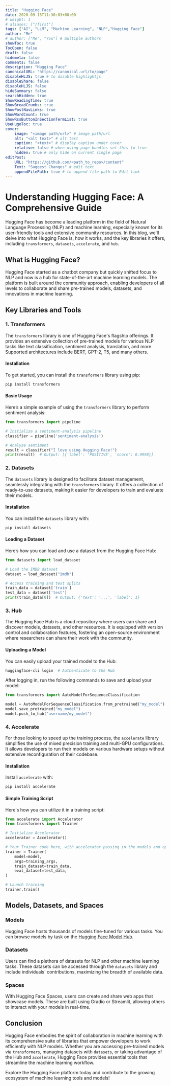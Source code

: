 ```yaml
---
title: "Hugging Face"
date: 2020-09-15T11:30:03+00:00
# weight: 1
# aliases: ["/first"]
tags: ["AI", "LLM", "Machine Learning", "NLP","Hugging Face"]
author: "Me"
# author: ["Me", "You"] # multiple authors
showToc: true
TocOpen: false
draft: false
hidemeta: false
comments: false
description: "Hugging Face"
canonicalURL: "https://canonical.url/to/page"
disableHLJS: true # to disable highlightjs
disableShare: false
disableHLJS: false
hideSummary: false
searchHidden: true
ShowReadingTime: true
ShowBreadCrumbs: true
ShowPostNavLinks: true
ShowWordCount: true
ShowRssButtonInSectionTermList: true
UseHugoToc: true
cover:
    image: "<image path/url>" # image path/url
    alt: "<alt text>" # alt text
    caption: "<text>" # display caption under cover
    relative: false # when using page bundles set this to true
    hidden: true # only hide on current single page
editPost:
    URL: "https://github.com/<path_to_repo>/content"
    Text: "Suggest Changes" # edit text
    appendFilePath: true # to append file path to Edit link
---
```

# Understanding Hugging Face: A Comprehensive Guide

Hugging Face has become a leading platform in the field of Natural Language Processing (NLP) and machine learning, especially known for its user-friendly tools and extensive community resources. In this blog, we'll delve into what Hugging Face is, how it works, and the key libraries it offers, including `transformers`, `datasets`, `accelerate`, and `hub`.

## What is Hugging Face?

Hugging Face started as a chatbot company but quickly shifted focus to NLP and now is a hub for state-of-the-art machine learning models. The platform is built around the community approach, enabling developers of all levels to collaborate and share pre-trained models, datasets, and innovations in machine learning.

## Key Libraries and Tools

### 1. Transformers

The `transformers` library is one of Hugging Face's flagship offerings. It provides an extensive collection of pre-trained models for various NLP tasks like text classification, sentiment analysis, translation, and more. Supported architectures include BERT, GPT-2, T5, and many others.

#### Installation

To get started, you can install the `transformers` library using pip:

```bash
pip install transformers
```

#### Basic Usage

Here’s a simple example of using the `transformers` library to perform sentiment analysis:

```python
from transformers import pipeline

# Initialize a sentiment-analysis pipeline
classifier = pipeline('sentiment-analysis')

# Analyze sentiment
result = classifier("I love using Hugging Face!")
print(result)  # Output: [{'label': 'POSITIVE', 'score': 0.9998}]
```

### 2. Datasets

The `datasets` library is designed to facilitate dataset management, seamlessly integrating with the `transformers` library. It offers a collection of ready-to-use datasets, making it easier for developers to train and evaluate their models.

#### Installation

You can install the `datasets` library with:

```bash
pip install datasets
```

#### Loading a Dataset

Here’s how you can load and use a dataset from the Hugging Face Hub:

```python
from datasets import load_dataset

# Load the IMDB dataset
dataset = load_dataset("imdb")

# Access training and test splits
train_data = dataset['train']
test_data = dataset['test']
print(train_data[0])  # Output: {'text': '...', 'label': 1}
```

### 3. Hub

The Hugging Face Hub is a cloud repository where users can share and discover models, datasets, and other resources. It is equipped with version control and collaboration features, fostering an open-source environment where researchers can share their work with the community.

#### Uploading a Model

You can easily upload your trained model to the Hub:

```bash
huggingface-cli login  # Authenticate to the Hub
```

After logging in, run the following commands to save and upload your model:

```python
from transformers import AutoModelForSequenceClassification

model = AutoModelForSequenceClassification.from_pretrained("my_model")
model.save_pretrained("my_model")
model.push_to_hub("username/my_model")
```

### 4. Accelerate

For those looking to speed up the training process, the `accelerate` library simplifies the use of mixed precision training and multi-GPU configurations. It allows developers to run their models on various hardware setups without extensive reconfiguration of their codebase.

#### Installation

Install `accelerate` with:

```bash
pip install accelerate
```

#### Simple Training Script

Here's how you can utilize it in a training script:

```python
from accelerate import Accelerator
from transformers import Trainer

# Initialize Accelerator
accelerator = Accelerator()

# Your Trainer code here, with accelerator passing in the models and optimizers
trainer = Trainer(
    model=model,
    args=training_args,
    train_dataset=train_data,
    eval_dataset=test_data,
)

# Launch training
trainer.train()
```

## Models, Datasets, and Spaces

### Models
Hugging Face hosts thousands of models fine-tuned for various tasks. You can browse models by task on the [Hugging Face Model Hub](https://huggingface.co/models).

### Datasets
Users can find a plethora of datasets for NLP and other machine learning tasks. These datasets can be accessed through the `datasets` library and include individuals' contributions, maximizing the breadth of available data.

### Spaces
With Hugging Face Spaces, users can create and share web apps that showcase models. These are built using Gradio or Streamlit, allowing others to interact with your models in real-time.

## Conclusion

Hugging Face embodies the spirit of collaboration in machine learning with its comprehensive suite of libraries that empower developers to work efficiently with NLP models. Whether you are accessing pre-trained models via `transformers`, managing datasets with `datasets`, or taking advantage of the Hub and `accelerate`, Hugging Face provides essential tools that streamline the machine learning workflow.

Explore the Hugging Face platform today and contribute to the growing ecosystem of machine learning tools and models!